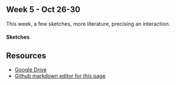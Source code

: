 ## Week 5 - Oct 26-30
This week, a few sketches, more literature, precising an interaction.

#### Sketches




## Resources
- [Google Drive](https://drive.google.com/drive/u/0/folders/0ANOdHyxe8_6lUk9PVA)
- [Github markdown editor for this page](https://github.com/bsubbaraman/ABSR/edit/gh-pages/README.md)
